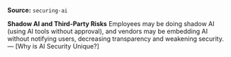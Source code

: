 **Source:** `securing-ai`

**Shadow AI and Third-Party Risks**
Employees may be doing shadow AI (using AI tools without approval), and vendors may be embedding AI without notifying users, decreasing transparency and weakening security. — [Why is AI Security Unique?]
